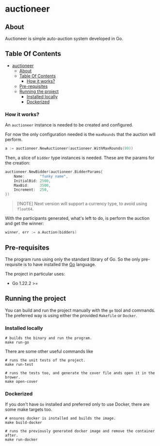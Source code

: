 # auctioneer

## About

Auctioneer is simple auto-auction system developed in Go.

## Table Of Contents

- [auctioneer](#auctioneer)
  - [About](#about)
  - [Table Of Contents](#table-of-contents)
    - [How it works?](#how-it-works)
  - [Pre-requisites](#pre-requisites)
  - [Running the project](#running-the-project)
    - [Installed locally](#installed-locally)
    - [Dockerized](#dockerized)

### How it works?

An `auctioneer` instance is needed to be created and configured.

For now the only configuration needed is the `maxRounds` that the auction will perform.

```go
a := auctioneer.NewAuctioneer(auctioneer.WithMaxRounds(99))
```

Then, a slice of `bidder` type instances is needed. These are the params for the creation:

```go
auctioneer.NewBidder(auctioneer.BidderParams{
    Name:       "funky name",
    InitialBid: 2500,
    MaxBid:     3500,
    Increment:  250,
})
```

> [!NOTE] Next version will support a currency type, to avoid using `float64`.

With the participants generated, what's left to do, is perform the auction and get the winner:

```go
winner, err := a.Auction(bidders)
```

## Pre-requisites

The program runs using only the standard library of Go. So the only pre-requisite is to have installed the [Go](https://go.dev/doc/install) language.

The project in particular uses:

- Go 1.22.2 >=

## Running the project

You can build and run the project manually with the `go` tool and commands. The preferred way is using either the provided `Makefile` or `Docker`.

### Installed locally

```shell
# builds the binary and run the program.
make run-go
```

There are some other useful commands like

```shell
# runs the unit tests of the project.
make run-test

# runs the tests too, and generate the cover file ands open it in the brower.
make open-cover 
```

### Dockerized

If you don't have `Go` installed and preferred only to use Docker, there are some make targets too.

```shell
# ensures docker is installed and builds the image.
make build-docker

# runs the previously generated docker image and remove the container after.
make run-docker
```
